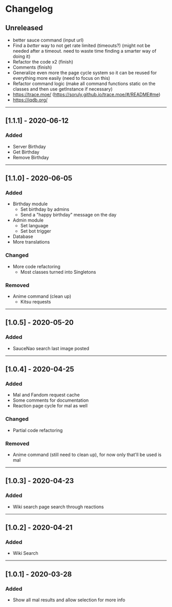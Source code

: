 # Changelog

## Unreleased

- better sauce command (input url)
- Find a _better_ way to not get rate limited (timeouts?) (might not be needed after a timeout. need to waste time finding a smarter way of doing it)
- Refactor the code x2 (finish)
- Comments (finish)
- Generalize even more the page cycle system so it can be reused for everything more easily (need to focus on this)
- Refactor command logic (make all command functions static on the classes and then use getInstance if necessary)
- https://trace.moe/ (https://soruly.github.io/trace.moe/#/README#me)
- https://iqdb.org/

---

## [1.1.1] - 2020-06-12

### Added

- Server Birthday
- Get Birthday
- Remove Birthday

---

## [1.1.0] - 2020-06-05

### Added

- Birthday module
  - Set birthday by admins
  - Send a "happy birthday" message on the day
- Admin module
  - Set language
  - Set bot trigger
- Database
- More translations

### Changed

- More code refactoring
  - Most classes turned into Singletons

### Removed

- Anime command (clean up)
  - Kitsu requests

---

## [1.0.5] - 2020-05-20

### Added

- SauceNao search last image posted

---

## [1.0.4] - 2020-04-25

### Added

- Mal and Fandom request cache
- Some comments for documentation
- Reaction page cycle for mal as well

### Changed

- Partial code refactoring

### Removed

- Anime command (still need to clean up), for now only that'll be used is mal

---

## [1.0.3] - 2020-04-23

### Added

- Wiki search page search through reactions

---

## [1.0.2] - 2020-04-21

### Added

- Wiki Search

---

## [1.0.1] - 2020-03-28

### Added

- Show all mal results and allow selection for more info

